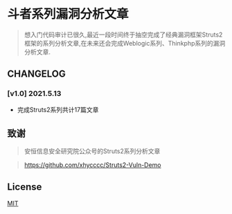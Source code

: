 # 斗者系列漏洞分析文章

> 想入门代码审计已很久,最近一段时间终于抽空完成了经典漏洞框架Struts2框架的系列分析文章,在未来还会完成Weblogic系列、Thinkphp系列的漏洞分析文章.

## CHANGELOG

### [v1.0] 2021.5.13

- 完成Struts2系列共计17篇文章

## 致谢

> 安恒信息安全研究院公众号的Struts2系列分析文章

> https://github.com/xhycccc/Struts2-Vuln-Demo

## License

[MIT](https://github.com/taomujian/douzhe/blob/master/LICENSE)